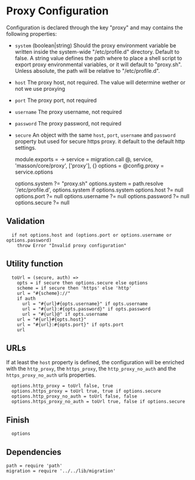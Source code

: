 
# Proxy Configuration

Configuration is declared through the key "proxy" and may 
contains the following properties:

*   `system` (boolean|string)
    Should the proxy environment variable be written inside the
    system-wide "/etc/profile.d" directory. Default to false. A string value
    defines the path where to place a shell script to export proxy environmental
    variables, or it will default to "proxy.sh". Unless absolute, the path will 
    be relative to "/etc/profile.d".
*   `host`
    The proxy host, not required. The value will determine
    wether or not we use proxying
*   `port`
    The proxy port, not required
*   `username`
    The proxy username, not required
*   `password`
    The proxy password, not required
*   `secure`
    An object with the same `host`, `port`, `username` and
    `password` property but used for secure https proxy. it
    default to the default http settings.

    module.exports = ->
      service = migration.call @, service, 'masson/core/proxy', ['proxy'], {}
      options = @config.proxy = service.options
      
      options.system ?= "proxy.sh"
      options.system = path.resolve '/etc/profile.d', options.system if options.system
      options.host ?= null
      options.port ?= null
      options.username ?= null
      options.password ?= null
      options.secure ?= null

## Validation

      if not options.host and (options.port or options.username or options.password)
        throw Error "Invalid proxy configuration"

## Utility function

      toUrl = (secure, auth) =>
        opts = if secure then options.secure else options
        scheme = if secure then 'https' else 'http'
        url = "#{scheme}://"
        if auth
          url = "#{url}#{opts.username}" if opts.username
          url = "#{url}:#{opts.password}" if opts.password
          url = "#{url}@" if opts.username
        url = "#{url}#{opts.host}"
        url = "#{url}:#{opts.port}" if opts.port
        url

## URLs

If at least the `host` property is defined, the 
configuration will be enriched with the `http_proxy`, the
`https_proxy`, the `http_proxy_no_auth` and the 
`https_proxy_no_auth` urls properties.

      options.http_proxy = toUrl false, true
      options.https_proxy = toUrl true, true if options.secure
      options.http_proxy_no_auth = toUrl false, false
      options.https_proxy_no_auth = toUrl true, false if options.secure

## Finish

      options

## Dependencies

    path = require 'path'
    migration = require '../../lib/migration'
